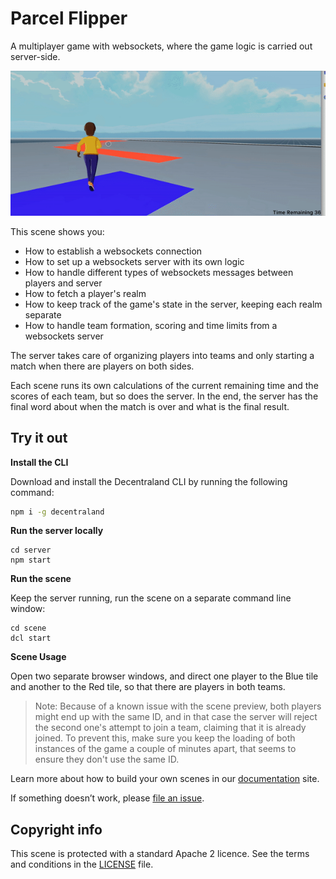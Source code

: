 # Parcel Flipper

A multiplayer game with websockets, where the game logic is carried out server-side.

![](gameplay.gif)

This scene shows you:

- How to establish a websockets connection
- How to set up a websockets server with its own logic
- How to handle different types of websockets messages between players and server
- How to fetch a player's realm
- How to keep track of the game's state in the server, keeping each realm separate
- How to handle team formation, scoring and time limits from a websockets server


The server takes care of organizing players into teams and only starting a match when there are players on both sides.

Each scene runs its own calculations of the current remaining time and the scores of each team, but so does the server. In the end, the server has the final word about when the match is over and what is the final result.

## Try it out

**Install the CLI**

Download and install the Decentraland CLI by running the following command:

```bash
npm i -g decentraland
```

**Run the server locally**

```
cd server
npm start
```
**Run the scene**

Keep the server running, run the scene on a separate command line window:

```
cd scene
dcl start
```

**Scene Usage**


Open two separate browser windows, and direct one player to the Blue tile and another to the Red tile, so that there are players in both teams.

> Note: Because of a known issue with the scene preview, both players might end up with the same ID, and in that case the server will reject the second one's attempt to join a team, claiming that it is already joined. To prevent this, make sure you keep the loading of both instances of the game a couple of minutes apart, that seems to ensure they don't use the same ID.


Learn more about how to build your own scenes in our [documentation](https://docs.decentraland.org/) site.

If something doesn’t work, please [file an issue](https://github.com/decentraland-scenes/Awesome-Repository/issues/new).

## Copyright info

This scene is protected with a standard Apache 2 licence. See the terms and conditions in the [LICENSE](/LICENSE) file.

